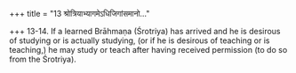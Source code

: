 +++
title = "13 श्रोत्रियाभ्यागमेऽधिजिगांसमानो…"

+++
13-14. If a learned Brāhmaṇa (Śrotriya) has arrived and he is desirous of studying or is actually studying, (or if he is desirous of teaching or is teaching,) he may study or teach after having received permission (to do so from the Śrotriya).

